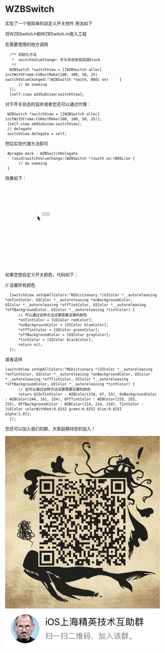 # WZBSwitch
实现了一个很简单的自定义开关控件
用法如下

  将WZBSwitch.h和WZBSwitch.m拖入工程
  
  在需要使用的地方调用
  ```
    /** 初始化方法
     *  switchValueChange: 开关状态改变回调block
     */
    WZBSwitch *switchView = [[WZBSwitch alloc] initWithFrame:CGRectMake(100, 100, 50, 25) switchValueChanged:^(WZBSwitch *swith, BOOL on)     {
        // do someing
    }];
    [self.view addSubview:switchView];
  ```
    
   对于开关状态的监听或者您还可以通过代理：
   
  ```
   WZBSwitch *switchView = [[WZBSwitch alloc] initWithFrame:CGRectMake(100, 100, 50, 25)];
   [self.view addSubview:switchView];
   // delegate
   switchView.delegate = self;
  ```
   
   然后实现代理方法即可
   
  ```
   #pragma mark - WZBSwitchDelegate
   - (void)switchValueChange:(WZBSwitch *)swith on:(BOOL)on {
        // do someing
   }
  ```
   
   效果如下：
   
   
 ![image](https://github.com/WZBbiao/WZBSwitch/blob/master/WZBSwitch.gif?raw=true)
 
 如果您想自定义开关颜色，代码如下：
 
  // 设置所有颜色
  
  ```
    [switchView setUpAllColors:^NSDictionary *(UIColor *__autoreleasing *onTintColor, UIColor *__autoreleasing *onBackgroundColor,                UIColor *__autoreleasing *offTintColor, UIColor *__autoreleasing *offBackgroundColor, UIColor *__autoreleasing *tintColor) {
        // 可以通过这种方法设置需要设置的颜色
        *onTintColor = [UIColor redColor];
        *onBackgroundColor = [UIColor blueColor];
        *offTintColor = [UIColor greenColor];
        *offBackgroundColor = [UIColor grayColor];
        *tintColor = [UIColor blackColor];
        return nil;
    }];
  ```
    
  或者这样
  
  ```
  [switchView setUpAllColors:^NSDictionary *(UIColor *__autoreleasing *onTintColor, UIColor *__autoreleasing *onBackgroundColor, UIColor    *__autoreleasing *offTintColor, UIColor *__autoreleasing *offBackgroundColor, UIColor *__autoreleasing *tintColor) {
        // 也可以通过这种方法设置需要设置的颜色
        return @{OnTintColor : WZBColor(234, 67, 53), OnBackgroundColor : WZBColor(244, 161, 154), OffTintColor : WZBColor(255, 255,              255), OffBackgroundColor : WZBColor(214, 214, 214), TintColor : [UIColor colorWithRed:0.8252 green:0.8252 blue:0.8252                   alpha:1.0]};
    }];
  ```
 
 您还可以加入我们的群，大家庭期待您的加入！
 
 ![image](https://raw.githubusercontent.com/WZBbiao/WZBSwitch/master/IMG_1850.JPG)
